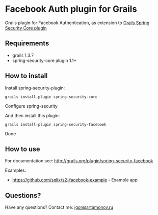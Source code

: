 Facebook Auth plugin for Grails
===============================

Grails plugin for Facebook Authentication, as extension to [Grails Spring Security Core plugin](http://www.grails.org/plugin/spring-security-core)

Requirements
------------

 * grails 1.3.7
 * spring-security-core plugin 1.1+

How to install
--------------

Install spring-security-plugin:

```
grails install-plugin spring-security-core
```

Configure spring-security

And then install this plugin:

```
grails install-plugin spring-security-facebook
```

Done

How to use
----------

For documentation see: <a href="http://grails.org/plugin/spring-security-facebook">http://grails.org/plugin/spring-security-facebook</a>

Examples:

  * https://github.com/splix/s2-facebook-example - Example app

Questions?
----------

Have any questions? Contact me: igor@artamonov.ru
